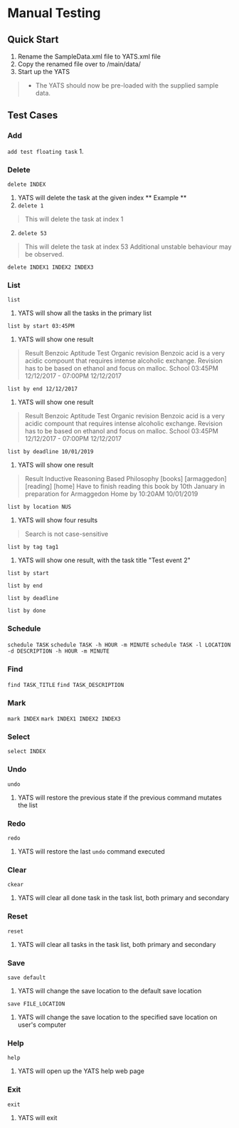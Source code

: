 # Manual Testing

## Quick Start
1. Rename the SampleData.xml file to YATS.xml file
2. Copy the renamed file over to /main/data/
3. Start up the YATS
> * The YATS should now be pre-loaded with the supplied sample data.

## Test Cases

### Add
`add test floating task`
1. 

### Delete
`delete INDEX`
1. YATS will delete the task at the given index
** Example **
1. `delete 1`
> This will delete the task at index 1

2. `delete 53`
> This will delete the task at index 53
> Additional unstable behaviour may be observed.

`delete INDEX1 INDEX2 INDEX3`

### List
`list`
1. YATS will show all the tasks in the primary list

`list by start 03:45PM`
1. YATS will show one result
> Result 
> Benzoic Aptitude Test
> Organic revision
> Benzoic acid is a very acidic compount that requires intense alcoholic exchange. Revision has to be based on ethanol and focus on malloc.
> School
> 03:45PM 12/12/2017 - 07:00PM 12/12/2017

`list by end 12/12/2017`
1. YATS will show one result
> Result
> Benzoic Aptitude Test
> Organic revision
> Benzoic acid is a very acidic compount that requires intense alcoholic exchange. Revision has to be based on ethanol and focus on malloc.
> School
> 03:45PM 12/12/2017 - 07:00PM 12/12/2017

`list by deadline 10/01/2019`
1. YATS will show one result
> Result
> Inductive Reasoning Based Philosophy
> [books] [armaggedon] [reading] [home]
> Have to finish reading this book by 10th January in preparation for Armaggedon
> Home
> by 10:20AM 10/01/2019

`list by location NUS`
1. YATS will show four results
> Search is not case-sensitive

`list by tag tag1`
1. YATS will show one result, with the task title "Test event 2"

`list by start`

`list by end`

`list by deadline`

`list by done`


### Schedule
`schedule TASK`
`schedule TASK -h HOUR -m MINUTE`
`schedule TASK -l LOCATION -d DESCRIPTION -h HOUR -m MINUTE`

### Find
`find TASK_TITLE`
`find TASK_DESCRIPTION`

### Mark
`mark INDEX`
`mark INDEX1 INDEX2 INDEX3`

### Select
`select INDEX`

### Undo
`undo`
1. YATS will restore the previous state if the previous command mutates the list 

### Redo
`redo`
1. YATS will restore the last `undo` command executed

### Clear
`ckear`
1. YATS will clear all done task in the task list, both primary and secondary

### Reset
`reset`
1. YATS will clear all tasks in the task list, both primary and secondary

### Save
`save default`
1. YATS will change the save location to the default save location

`save FILE_LOCATION`
1. YATS will change the save location to the specified save location on user's computer

### Help
`help`
1. YATS will open up the YATS help web page

### Exit
`exit`
1. YATS will exit

